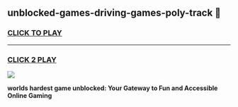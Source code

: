 
## unblocked-games-driving-games-poly-track 👋
<h3>
<a href="https://premium.freeplayer.one?title=unblocked-games-driving-games-poly-track&ref=14F">CLICK TO PLAY</a></h3>
<hr>

<h3>
<a href="https://premium.freeplayer.one?title=unblocked-games-driving-games-poly-track&ref=14F">CLICK 2 PLAY</a>
  
</h3>

<a href="https://premium.freeplayer.one?title=unblocked-games-driving-games-poly-track&ref=12F/"><img src="https://clearcache.store/games.png"></a>


**worlds hardest game unblocked: Your Gateway to Fun and Accessible Online Gaming**
